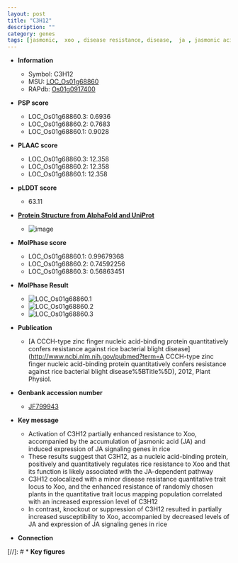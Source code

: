 ```yaml
---
layout: post
title: "C3H12"
description: ""
category: genes
tags: [jasmonic,  xoo , disease resistance, disease,  ja , jasmonic acid]
---
```


* **Information**  
    + Symbol: C3H12  
    + MSU: [LOC_Os01g68860](http://rice.plantbiology.msu.edu/cgi-bin/ORF_infopage.cgi?orf=LOC_Os01g68860)  
    + RAPdb: [Os01g0917400](http://rapdb.dna.affrc.go.jp/viewer/gbrowse_details/irgsp1?name=Os01g0917400)  

* **PSP score**  
    + LOC_Os01g68860.3: 0.6936 
    + LOC_Os01g68860.2: 0.7683 
    + LOC_Os01g68860.1: 0.9028 

* **PLAAC score**  
    + LOC_Os01g68860.3: 12.358 
    + LOC_Os01g68860.2: 12.358 
    + LOC_Os01g68860.1: 12.358 

* **pLDDT score**
    + 63.11

* **[Protein Structure from AlphaFold and UniProt](https://www.uniprot.org/uniprotkb/Q5JLB5/entry#structure)**
    + ![image](https://ricepsp.github.io/images/Q5/AF-Q5JLB5-F1.png)

* **MolPhase score**
    + LOC_Os01g68860.1: 0.99679368
    + LOC_Os01g68860.2: 0.74592256
    + LOC_Os01g68860.3: 0.56863451

* **MolPhase Result**
    + ![LOC_Os01g68860.1](https://304243504.github.io/Pictures/LOC_Os01g/LOC_Os01g68860.1.png)
    + ![LOC_Os01g68860.2](https://304243504.github.io/Pictures/LOC_Os01g/LOC_Os01g68860.2.png)
    + ![LOC_Os01g68860.3](https://304243504.github.io/Pictures/LOC_Os01g/LOC_Os01g68860.3.png)

* **Publication**  
    + [A CCCH-type zinc finger nucleic acid-binding protein quantitatively confers resistance against rice bacterial blight disease](http://www.ncbi.nlm.nih.gov/pubmed?term=A CCCH-type zinc finger nucleic acid-binding protein quantitatively confers resistance against rice bacterial blight disease%5BTitle%5D), 2012, Plant Physiol.

* **Genbank accession number**  
    + [JF799943](http://www.ncbi.nlm.nih.gov/nuccore/JF799943)

* **Key message**  
    + Activation of C3H12 partially enhanced resistance to Xoo, accompanied by the accumulation of jasmonic acid (JA) and induced expression of JA signaling genes in rice
    + These results suggest that C3H12, as a nucleic acid-binding protein, positively and quantitatively regulates rice resistance to Xoo and that its function is likely associated with the JA-dependent pathway
    + C3H12 colocalized with a minor disease resistance quantitative trait locus to Xoo, and the enhanced resistance of randomly chosen plants in the quantitative trait locus mapping population correlated with an increased expression level of C3H12
    + In contrast, knockout or suppression of C3H12 resulted in partially increased susceptibility to Xoo, accompanied by decreased levels of JA and expression of JA signaling genes in rice

* **Connection**  

[//]: # * **Key figures**  



